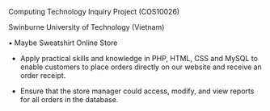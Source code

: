 Computing Technology Inquiry Project (COS10026)

Swinburne University of Technology (Vietnam)

▪ Maybe Sweatshirt Online Store

* Apply practical skills and knowledge in PHP, HTML, CSS and MySQL to enable customers to place orders directly on our website and receive an order receipt.

* Ensure that the store manager could access, modify, and view reports for all orders in the database.

